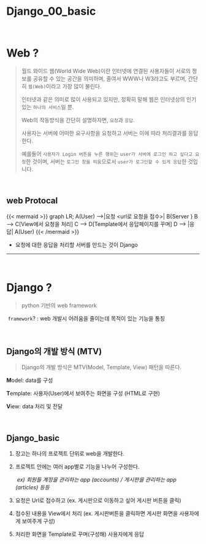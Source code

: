 # Django_00_basic


​	

# Web ?

> 월드 와이드 웹(World Wide Web)이란 인터넷에 연결된 사용자들이 서로의 정보를 공유할 수 있는 공간을 의미하며, 줄여서 WWW나 W3라고도 부르며, 간단히 `웹(Web)`이라고 가장 많이 불린다.
>
> 인터넷과 같은 의미로 많이 사용되고 있지만, 정확히 말해 웹은 인터넷상의 인기 있는 `하나의 서비스`일 뿐.
>
> Web의 작동방식을 간단히 설명하자면, `요청`과 `응답`.
>
> 사용자는 서버에 어떠한 요구사항을 요청하고 서버는 이에 따라 처리결과를 응답한다.
>
> 예를들어 `사용자가 Login 버튼을 누른 행위`는 `user가 서버에 로그인 하고 싶다고 요청`한 것이며, 서버는 `로그인 창을 띄움`으로서 `user가 로그인할 수 있게 응답`한 것입니다.

​	

## web Protocal

{{< mermaid >}}
graph LR;
    A(User) -->|요청 <url로 요청을 접수>| B{Server <Model>}
    B --> C[View에서 요청을 처리]
    C --> D[Template에서 응답페이지를 꾸며]
    D --> |응답| A(User)
{{< /mermaid >}}

- 요청에 대한 응답을 처리할 서버를 만드는 것이 Django

---

​	

# Django ?

> python 기반의 web framework

​	`framework`? :  web 개발시 어려움을 줄이는데 목적이 있는 기능을 통칭

​		

## Django의 개발 방식 (MTV)

> Django의 개발 방식은  MTV(Model, Template, View) 패턴을 따른다.

**M**odel: data를 구성

**T**emplate: 사용자(User)에서 보여주는 화면을 구성 (HTML로 구현)

**V**iew: data 처리 및 전달

​		

## Django_basic

1. 장고는 하나의 프로젝트 단위로 web을 개발한다. 

2. 프로젝트 안에는 여러 app별로 기능을 나누어 구성한다.

   ​	*ex) 회원들 계정을 관리하는 app (accounts) / 게시판을 관리하는 app (articles) 등등*

3. 요청은 Url로 접수하고 (ex. 게시판으로 이동하고 싶어 게시판 버튼을 클릭)

4. 접수된 내용을 View에서 처리 (ex. 게시판버튼을 클릭하면 게시판 화면을 사용자에게 보여주게 구성)

5. 처리한 화면을 Template로 꾸며(구성해) 사용자에게 응답

   ​	

   ​	

   
